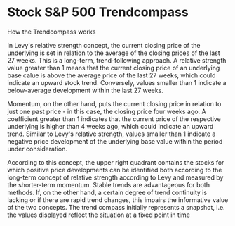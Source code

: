 # Stock S&P 500 Trendcompass

How the Trendcompass works

In Levy's relative strength concept, the current closing price of the underlying is set in relation to the average of the closing prices of the last 27 weeks. This is a long-term, trend-following approach. A relative strength value greater than 1 means that the current closing price of an underlying base calue is above the average price of the last 27 weeks, which could indicate an upward stock trend. Conversely, values smaller than 1 indicate a below-average development within the last 27 weeks.

Momentum, on the other hand, puts the current closing price in relation to just one past price - in this case, the closing price four weeks ago. A coefficient greater than 1 indicates that the current price of the respective underlying is higher than 4 weeks ago, which could indicate an upward trend. Similar to Levy's relative strength, values smaller than 1 indicate a negative price development of the underlying base value within the period under consideration.

According to this concept, the upper right quadrant contains the stocks for which positive price developments can be identified both according to the long-term concept of relative strength according to Levy and measured by the shorter-term momentum. Stable trends are advantageous for both methods. If, on the other hand, a certain degree of trend continuity is lacking or if there are rapid trend changes, this impairs the informative value of the two concepts. The trend compass initially represents a snapshot, i.e. the values displayed reflect the situation at a fixed point in time
